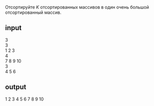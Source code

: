 Отсортируйте $K$ отсортированных массивов в один очень большой отсортированный массив.

## input

3\
3\
1 2 3\
4\
7 8 9 10\
3\
4 5 6

## output

1 2 3 4 5 6 7 8 9 10 